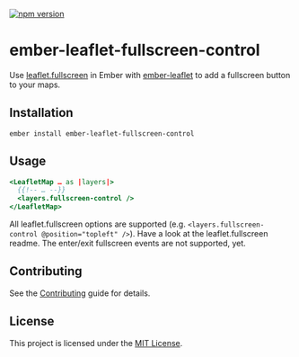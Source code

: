 [![npm version](https://badge.fury.io/js/ember-leaflet-fullscreen-control.svg)](https://badge.fury.io/js/ember-leaflet-fullscreen-control)

ember-leaflet-fullscreen-control
==============================================================================

Use [leaflet.fullscreen](https://github.com/brunob/leaflet.fullscreen) in Ember with [ember-leaflet](https://ember-leaflet.com) to add a fullscreen button to your maps.



Installation
------------------------------------------------------------------------------

```
ember install ember-leaflet-fullscreen-control
```


Usage
------------------------------------------------------------------------------

```hbs
<LeafletMap … as |layers|>
  {{!-- … --}}
  <layers.fullscreen-control />
</LeafletMap>
```

All leaflet.fullscreen options are supported (e.g. `<layers.fullscreen-control @position="topleft" />`). Have a look at the leaflet.fullscreen readme. The enter/exit fullscreen events are not supported, yet.

Contributing
------------------------------------------------------------------------------

See the [Contributing](CONTRIBUTING.md) guide for details.


License
------------------------------------------------------------------------------

This project is licensed under the [MIT License](LICENSE.md).
